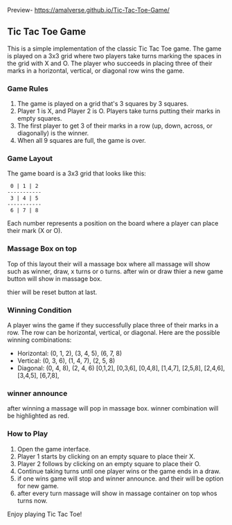 Preview- https://amalverse.github.io/Tic-Tac-Toe-Game/
## Tic Tac Toe Game

This is a simple implementation of the classic Tic Tac Toe game. The game is played on a 3x3 grid where two players take turns marking the spaces in the grid with X and O. The player who succeeds in placing three of their marks in a horizontal, vertical, or diagonal row wins the game.

### Game Rules
1. The game is played on a grid that's 3 squares by 3 squares.
2. Player 1 is X, and Player 2 is O. Players take turns putting their marks in empty squares.
3. The first player to get 3 of their marks in a row (up, down, across, or diagonally) is the winner.
4. When all 9 squares are full, the game is over.


### Game Layout 
The game board is a 3x3 grid that looks like this:

```````````
 0 | 1 | 2
-----------
 3 | 4 | 5
-----------
 6 | 7 | 8

```````````

Each number represents a position on the board where a player can place their mark (X or O).


### Massage Box on top
Top of this layout their will a massage box where all massage will show such as winner, draw, x turns or o turns.
after win or draw thier a new game button will show in massage box.

thier will be reset button at last.

### Winning Condition
A player wins the game if they successfully place three of their marks in a row. The row can be horizontal, vertical, or diagonal. Here are the possible winning combinations:

- Horizontal: (0, 1, 2), (3, 4, 5), (6, 7, 8)
- Vertical: (0, 3, 6), (1, 4, 7), (2, 5, 8)
- Diagonal: (0, 4, 8), (2, 4, 6)
    [0,1,2],
    [0,3,6],
    [0,4,8],
    [1,4,7],
    [2,5,8],
    [2,4,6],
    [3,4,5],
    [6,7,8],

### winner announce
after winning a massage will pop in massage box. winner combination will be highlighted as red.


### How to Play
1. Open the game interface.
2. Player 1 starts by clicking on an empty square to place their X.
3. Player 2 follows by clicking on an empty square to place their O.
4. Continue taking turns until one player wins or the game ends in a draw.
5. if one wins game will stop and winner announce. and their will be option for new game.
6. after every turn massage will show in massage container on top whos turns now.

Enjoy playing Tic Tac Toe!
